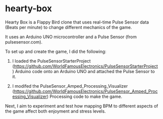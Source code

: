 # hearty-box

Hearty Box is a Flappy Bird clone that uses real-time Pulse Sensor data (Beats per minute) to change different mechanics of the game.

It uses an Arduino UNO microcontroller and a Pulse Sensor (from pulsesensor.com).

To set up and create the game, I did the following:

1) I loaded the PulseSensorStarterProject (https://github.com/WorldFamousElectronics/PulseSensorStarterProject) Arduino code onto an Arduino UNO and attached the Pulse Sensor to it.

2) I modifed the PulseSensor_Amped_Processing_Visualizer (https://github.com/WorldFamousElectronics/PulseSensor_Amped_Processing_Visualizer) Processing code to make the game.

Next, I aim to experiment and test how mapping BPM to different aspects of the game affect both enjoyment and stress levels.